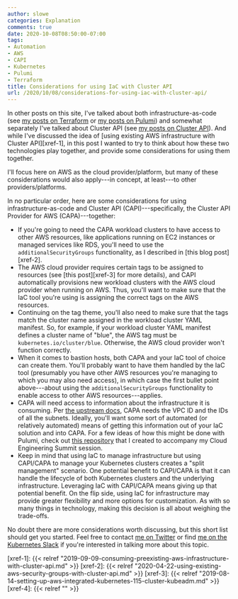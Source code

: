 ```yaml
---
author: slowe
categories: Explanation
comments: true
date: 2020-10-08T08:50:00-07:00
tags:
- Automation
- AWS
- CAPI
- Kubernetes
- Pulumi
- Terraform
title: Considerations for using IaC with Cluster API
url: /2020/10/08/considerations-for-using-iac-with-cluster-api/
---
```


In other posts on this site, I've talked about both infrastructure-as-code (see [my posts on Terraform][link-1] or [my posts on Pulumi][link-2]) and somewhat separately I've talked about Cluster API (see [my posts on Cluster API][link-3]). And while I've discussed the idea of [using existing AWS infrastructure with Cluster API][xref-1], in this post I wanted to try to think about how these two technologies play together, and provide some considerations for using them together.<!--more-->

I'll focus here on AWS as the cloud provider/platform, but many of these considerations would also apply---in concept, at least---to other providers/platforms.

In no particular order, here are some considerations for using infrastructure-as-code and Cluster API (CAPI)---specifically, the Cluster API Provider for AWS (CAPA)---together:

* If you're going to need the CAPA workload clusters to have access to other AWS resources, like applications running on EC2 instances or managed services like RDS, you'll need to use the `additionalSecurityGroups` functionality, as I described in [this blog post][xref-2].
* The AWS cloud provider requires certain tags to be assigned to resources (see [this post][xref-3] for more details), and CAPI automatically provisions new workload clusters with the AWS cloud provider when running on AWS. Thus, you'll want to make sure that the IaC tool you're using is assigning the correct tags on the AWS resources.
* Continuing on the tag theme, you'll also need to make sure that the tags match the cluster name assigned in the workload cluster YAML manifest. So, for example, if your workload cluster YAML manifest defines a cluster name of "blue", the AWS tag must be `kubernetes.io/cluster/blue`. Otherwise, the AWS cloud provider won't function correctly.
* When it comes to bastion hosts, both CAPA and your IaC tool of choice can create them. You'll probably want to have them handled by the IaC tool (presumably you have other AWS resources you're managing to which you may also need access), in which case the first bullet point above---about using the `additionalSecurityGroups` functionality to enable access to other AWS resources---applies.
* CAPA will need access to information about the infrastructure it is consuming. Per [the upstream docs][link-4], CAPA needs the VPC ID and the IDs of all the subnets. Ideally, you'll want some sort of automated (or relatively automated) means of getting this information out of your IaC solution and into CAPA. For a few ideas of how this might be done with Pulumi, check out [this repository][link-5] that I created to accompany my Cloud Engineering Summit session.
* Keep in mind that using IaC to manage infrastructure but using CAPI/CAPA to manage your Kubernetes clusters creates a "split management" scenario. One potential benefit to CAPI/CAPA is that it can handle the lifecycle of both Kubernetes clusters and the underlying infrastructure. Leveraging IaC with CAPI/CAPA means giving up that potential benefit. On the flip side, using IaC for infrastructure may provide greater flexibility and more options for customization. As with so many things in technology, making this decision is all about weighing the trade-offs.

No doubt there are more considerations worth discussing, but this short list should get you started. Feel free to contact [me on Twitter][link-6] or find [me on the Kubernetes Slack][link-7] if you're interested in talking more about this topic.

[link-1]: /tags/terraform
[link-2]: /tags/pulumi
[link-3]: /tags/capi
[link-4]: https://github.com/kubernetes-sigs/cluster-api-provider-aws/blob/master/docs/book/src/topics/consuming-existing-aws-infrastructure.md
[link-5]: https://github.com/scottslowe/2020-ces-iac-capi
[link-6]: https://twitter.com/scott_lowe
[link-7]: https://kubernetes.slack.com
[xref-1]: {{< relref "2019-09-09-consuming-preexisting-aws-infrastructure-with-cluster-api.md" >}}
[xref-2]: {{< relref "2020-04-22-using-existing-aws-security-groups-with-cluster-api.md" >}}
[xref-3]: {{< relref "2019-08-14-setting-up-aws-integrated-kubernetes-115-cluster-kubeadm.md" >}}
[xref-4]: {{< relref "" >}}

